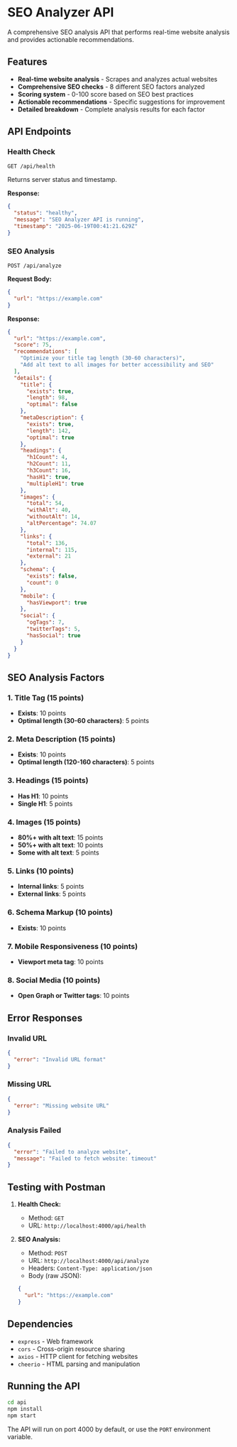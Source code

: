 # SEO Analyzer API

A comprehensive SEO analysis API that performs real-time website analysis and provides actionable recommendations.

## Features

- **Real-time website analysis** - Scrapes and analyzes actual websites
- **Comprehensive SEO checks** - 8 different SEO factors analyzed
- **Scoring system** - 0-100 score based on SEO best practices
- **Actionable recommendations** - Specific suggestions for improvement
- **Detailed breakdown** - Complete analysis results for each factor

## API Endpoints

### Health Check

```
GET /api/health
```

Returns server status and timestamp.

**Response:**

```json
{
  "status": "healthy",
  "message": "SEO Analyzer API is running",
  "timestamp": "2025-06-19T00:41:21.629Z"
}
```

### SEO Analysis

```
POST /api/analyze
```

**Request Body:**

```json
{
  "url": "https://example.com"
}
```

**Response:**

```json
{
  "url": "https://example.com",
  "score": 75,
  "recommendations": [
    "Optimize your title tag length (30-60 characters)",
    "Add alt text to all images for better accessibility and SEO"
  ],
  "details": {
    "title": {
      "exists": true,
      "length": 98,
      "optimal": false
    },
    "metaDescription": {
      "exists": true,
      "length": 142,
      "optimal": true
    },
    "headings": {
      "h1Count": 4,
      "h2Count": 11,
      "h3Count": 16,
      "hasH1": true,
      "multipleH1": true
    },
    "images": {
      "total": 54,
      "withAlt": 40,
      "withoutAlt": 14,
      "altPercentage": 74.07
    },
    "links": {
      "total": 136,
      "internal": 115,
      "external": 21
    },
    "schema": {
      "exists": false,
      "count": 0
    },
    "mobile": {
      "hasViewport": true
    },
    "social": {
      "ogTags": 7,
      "twitterTags": 5,
      "hasSocial": true
    }
  }
}
```

## SEO Analysis Factors

### 1. Title Tag (15 points)

- **Exists**: 10 points
- **Optimal length (30-60 characters)**: 5 points

### 2. Meta Description (15 points)

- **Exists**: 10 points
- **Optimal length (120-160 characters)**: 5 points

### 3. Headings (15 points)

- **Has H1**: 10 points
- **Single H1**: 5 points

### 4. Images (15 points)

- **80%+ with alt text**: 15 points
- **50%+ with alt text**: 10 points
- **Some with alt text**: 5 points

### 5. Links (10 points)

- **Internal links**: 5 points
- **External links**: 5 points

### 6. Schema Markup (10 points)

- **Exists**: 10 points

### 7. Mobile Responsiveness (10 points)

- **Viewport meta tag**: 10 points

### 8. Social Media (10 points)

- **Open Graph or Twitter tags**: 10 points

## Error Responses

### Invalid URL

```json
{
  "error": "Invalid URL format"
}
```

### Missing URL

```json
{
  "error": "Missing website URL"
}
```

### Analysis Failed

```json
{
  "error": "Failed to analyze website",
  "message": "Failed to fetch website: timeout"
}
```

## Testing with Postman

1. **Health Check:**

   - Method: `GET`
   - URL: `http://localhost:4000/api/health`

2. **SEO Analysis:**
   - Method: `POST`
   - URL: `http://localhost:4000/api/analyze`
   - Headers: `Content-Type: application/json`
   - Body (raw JSON):
   ```json
   {
     "url": "https://example.com"
   }
   ```

## Dependencies

- `express` - Web framework
- `cors` - Cross-origin resource sharing
- `axios` - HTTP client for fetching websites
- `cheerio` - HTML parsing and manipulation

## Running the API

```bash
cd api
npm install
npm start
```

The API will run on port 4000 by default, or use the `PORT` environment variable.
